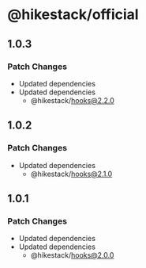 # @hikestack/official

## 1.0.3

### Patch Changes

- Updated dependencies
- Updated dependencies
  - @hikestack/hooks@2.2.0

## 1.0.2

### Patch Changes

- Updated dependencies
  - @hikestack/hooks@2.1.0

## 1.0.1

### Patch Changes

- Updated dependencies
- Updated dependencies
  - @hikestack/hooks@2.0.0
